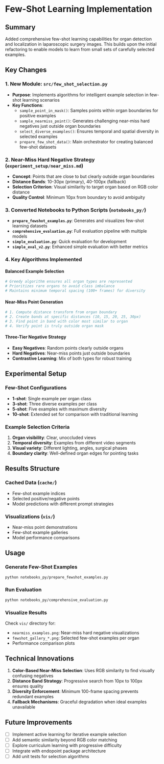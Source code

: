 # Few-Shot Learning Implementation

## Summary

Added comprehensive few-shot learning capabilities for organ detection and localization in laparoscopic surgery images. This builds upon the initial refactoring to enable models to learn from small sets of carefully selected examples.

## Key Changes

### 1. New Module: `src/few_shot_selection.py`
- **Purpose**: Implements algorithms for intelligent example selection in few-shot learning scenarios
- **Key Functions**:
  - `sample_point_in_mask()`: Samples points within organ boundaries for positive examples
  - `sample_nearmiss_point()`: Generates challenging near-miss hard negatives just outside organ boundaries
  - `select_diverse_examples()`: Ensures temporal and spatial diversity in selected examples
  - `prepare_few_shot_data()`: Main orchestrator for creating balanced few-shot datasets

### 2. Near-Miss Hard Negative Strategy (`experiment_setup/near_miss.md`)
- **Concept**: Points that are close to but clearly outside organ boundaries
- **Distance Bands**: 10-30px (primary), 40-100px (fallback)
- **Selection Criterion**: Visual similarity to target organ based on RGB color distance
- **Quality Control**: Minimum 10px from boundary to avoid ambiguity

### 3. Converted Notebooks to Python Scripts (`notebooks_py/`)
- **`prepare_fewshot_examples.py`**: Generates and visualizes few-shot learning datasets
- **`comprehensive_evaluation.py`**: Full evaluation pipeline with multiple models
- **`simple_evaluation.py`**: Quick evaluation for development
- **`simple_eval_v2.py`**: Enhanced simple evaluation with better metrics

### 4. Key Algorithms Implemented

#### Balanced Example Selection
```python
# Greedy algorithm ensures all organ types are represented
# Prioritizes rare organs to avoid class imbalance
# Maintains minimum temporal spacing (100+ frames) for diversity
```

#### Near-Miss Point Generation
```python
# 1. Compute distance transform from organ boundary
# 2. Create bands at specific distances (10, 15, 20, 25, 30px)
# 3. Find point in band with color most similar to organ
# 4. Verify point is truly outside organ mask
```

#### Three-Tier Negative Strategy
- **Easy Negatives**: Random points clearly outside organs
- **Hard Negatives**: Near-miss points just outside boundaries  
- **Contrastive Learning**: Mix of both types for robust training

## Experimental Setup

### Few-Shot Configurations
- **1-shot**: Single example per organ class
- **3-shot**: Three diverse examples per class
- **5-shot**: Five examples with maximum diversity
- **10-shot**: Extended set for comparison with traditional learning

### Example Selection Criteria
1. **Organ visibility**: Clear, unoccluded views
2. **Temporal diversity**: Examples from different video segments
3. **Visual variety**: Different lighting, angles, surgical phases
4. **Boundary clarity**: Well-defined organ edges for pointing tasks

## Results Structure

### Cached Data (`cache/`)
- Few-shot example indices
- Selected positive/negative points
- Model predictions with different prompt strategies

### Visualizations (`vis/`)
- Near-miss point demonstrations
- Few-shot example galleries
- Model performance comparisons

## Usage

### Generate Few-Shot Examples
```bash
python notebooks_py/prepare_fewshot_examples.py
```

### Run Evaluation
```bash
python notebooks_py/comprehensive_evaluation.py
```

### Visualize Results
Check `vis/` directory for:
- `nearmiss_examples.png`: Near-miss hard negative visualizations
- `fewshot_gallery_*.png`: Selected few-shot examples per organ
- Performance comparison plots

## Technical Innovations

1. **Color-Based Near-Miss Selection**: Uses RGB similarity to find visually confusing negatives
2. **Distance Band Strategy**: Progressive search from 10px to 100px ensures quality
3. **Diversity Enforcement**: Minimum 100-frame spacing prevents redundant examples
4. **Fallback Mechanisms**: Graceful degradation when ideal examples unavailable

## Future Improvements

- [ ] Implement active learning for iterative example selection
- [ ] Add semantic similarity beyond RGB color matching
- [ ] Explore curriculum learning with progressive difficulty
- [ ] Integrate with endopoint package architecture
- [ ] Add unit tests for selection algorithms